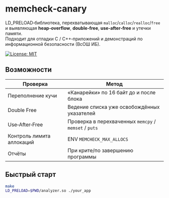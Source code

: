 # memcheck‑canary

LD_PRELOAD‑библиотека, перехватывающая `malloc`/`calloc`/`realloc`/`free`
и выявляющая **heap‑overflow**, **double‑free**, **use‑after‑free** и утечки
памяти.  
Подходит для отладки C / C++‑приложений и демонстраций по информационной
безопасности (ВсОШ ИБ).

[![License: MIT](https://img.shields.io/badge/License-MIT-green.svg)](LICENSE)

## Возможности
| Проверка | Метод |
|----------|-------|
| Переполнение кучи | «Канарейки» по 16 байт до и после блока |
| Double Free | Ведение списка уже освобождённых указателей |
| Use‑After‑Free | Проверка в перехваченных `memcpy` / `memset` / `puts` |
| Контроль лимита аллокаций | ENV `MEMCHECK_MAX_ALLOCS` |
| Отчёты | При крите/по завершению программы |

## Быстрый старт
```bash
make
LD_PRELOAD=$PWD/analyzer.so ./your_app
